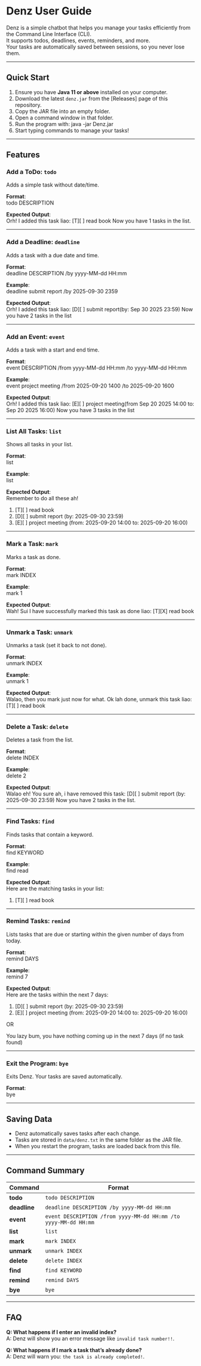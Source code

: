 # Denz User Guide

Denz is a simple chatbot that helps you manage your tasks efficiently from the Command Line Interface (CLI).  
It supports todos, deadlines, events, reminders, and more.  
Your tasks are automatically saved between sessions, so you never lose them.

---

## Quick Start

1. Ensure you have **Java 11 or above** installed on your computer.
2. Download the latest `denz.jar` from the [Releases] page of this repository.
3. Copy the JAR file into an empty folder.
4. Open a command window in that folder.
5. Run the program with: java -jar Denz.jar
6. Start typing commands to manage your tasks!

---

## Features

### Add a ToDo: `todo`

Adds a simple task without date/time.

**Format**:  
todo DESCRIPTION

**Expected Output**:  
Orh! I added this task liao: 
[T][ ] read book
Now you have 1 tasks in the list.

---

### Add a Deadline: `deadline`

Adds a task with a due date and time.

**Format**:  
deadline DESCRIPTION /by yyyy-MM-dd HH:mm

**Example**:  
deadline submit report /by 2025-09-30 2359

**Expected Output**:  
Orh! I added this task liao: 
[D][ ] submit report(by: Sep 30 2025 23:59)
Now you have 2 tasks in the list

---

### Add an Event: `event`

Adds a task with a start and end time.

**Format**:  
event DESCRIPTION /from yyyy-MM-dd HH:mm /to yyyy-MM-dd HH:mm

**Example**:  
event project meeting /from 2025-09-20 1400 /to 2025-09-20 1600

**Expected Output**:  
Orh! I added this task liao: 
[E][ ] project meeting(from Sep 20 2025 14:00 to: Sep 20 2025 16:00)
Now you have 3 tasks in the list

---

### List All Tasks: `list`

Shows all tasks in your list.

**Format**:  
list

**Example**:  
list

**Expected Output**:  
Remember to do all these ah!
1.	[T][ ] read book
2.	[D][ ] submit report (by: 2025-09-30 23:59)
3.	[E][ ] project meeting (from: 2025-09-20 14:00 to: 2025-09-20 16:00)

---

### Mark a Task: `mark`

Marks a task as done.

**Format**:  
mark INDEX

**Example**:  
mark 1

**Expected Output**:  
Wah! Sui I have successfully marked this task as done liao:
[T][X] read book


---

### Unmark a Task: `unmark`

Unmarks a task (set it back to not done).

**Format**:  
unmark INDEX

**Example**:  
unmark 1

**Expected Output**:  
Walao, then you mark just now for what. Ok lah done, unmark this task liao:
[T][ ] read book

---

### Delete a Task: `delete`

Deletes a task from the list.

**Format**:  
delete INDEX

**Example**:  
delete 2

**Expected Output**:  
Walao eh! You sure ah, i have removed this task: 
[D][ ] submit report (by: 2025-09-30 23:59)
Now you have 2 tasks in the list.

---

### Find Tasks: `find`

Finds tasks that contain a keyword.

**Format**:  
find KEYWORD

**Example**:  
find read

**Expected Output**:  
Here are the matching tasks in your list:
1.	[T][ ] read book
	
---

### Remind Tasks: `remind`

Lists tasks that are due or starting within the given number of days from today.

**Format**:  
remind DAYS

**Example**:  
remind 7

**Expected Output**:  
Here are the tasks within the next 7 days:
1.	[D][ ] submit report (by: 2025-09-30 23:59)
2.	[E][ ] project meeting (from: 2025-09-20 14:00 to: 2025-09-20 16:00)

OR

You lazy bum, you have nothing coming up in the next 7 days (if no task found)

---

### Exit the Program: `bye`

Exits Denz. Your tasks are saved automatically.

**Format**:  
bye

---

## Saving Data

- Denz automatically saves tasks after each change.
- Tasks are stored in `data/denz.txt` in the same folder as the JAR file.
- When you restart the program, tasks are loaded back from this file.

---

## Command Summary

| Command   | Format                                                                 |
|-----------|------------------------------------------------------------------------|
| **todo** | `todo DESCRIPTION`                                                     |
| **deadline** | `deadline DESCRIPTION /by yyyy-MM-dd HH:mm`                        |
| **event** | `event DESCRIPTION /from yyyy-MM-dd HH:mm /to yyyy-MM-dd HH:mm`       |
| **list** | `list`                                                                 |
| **mark** | `mark INDEX`                                                           |
| **unmark** | `unmark INDEX`                                                       |
| **delete** | `delete INDEX`                                                       |
| **find** | `find KEYWORD`                                                         |
| **remind** | `remind DAYS`                                                        |
| **bye** | `bye`                                                                   |

---

## FAQ

**Q: What happens if I enter an invalid index?**  
A: Denz will show you an error message like `invalid task number!!`.  

**Q: What happens if I mark a task that’s already done?**  
A: Denz will warn you: `the task is already completed!`.
